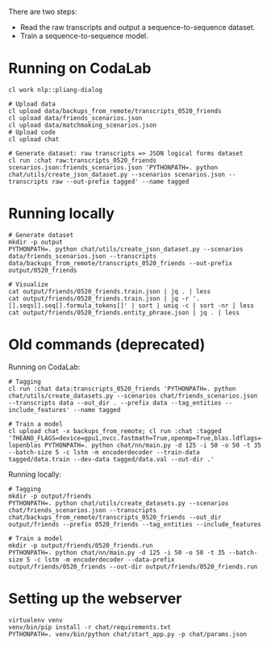 There are two steps:

- Read the raw transcripts and output a sequence-to-sequence dataset.
- Train a sequence-to-sequence model.

# Running on CodaLab

    cl work nlp::pliang-dialog

    # Upload data
    cl upload data/backups_from_remote/transcripts_0520_friends
    cl upload data/friends_scenarios.json
    cl upload data/matchmaking_scenarios.json
    # Upload code
    cl upload chat

    # Generate dataset: raw transcripts => JSON logical forms dataset
    cl run :chat raw:transcripts_0520_friends scenarios.json:friends_scenarios.json 'PYTHONPATH=. python chat/utils/create_json_dataset.py --scenarios scenarios.json --transcripts raw --out-prefix tagged' --name tagged

# Running locally

    # Generate dataset
    mkdir -p output
    PYTHONPATH=. python chat/utils/create_json_dataset.py --scenarios data/friends_scenarios.json --transcripts data/backups_from_remote/transcripts_0520_friends --out-prefix output/0520_friends

    # Visualize
    cat output/friends/0520_friends.train.json | jq . | less
    cat output/friends/0520_friends.train.json | jq -r '.[].seqs[].seq[].formula_tokens[]' | sort | uniq -c | sort -nr | less
    cat output/friends/0520_friends.entity_phrase.json | jq . | less

# Old commands (deprecated)

Running on CodaLab:

    # Tagging
    cl run :chat data:transcripts_0520_friends 'PYTHONPATH=. python chat/utils/create_datasets.py --scenarios chat/friends_scenarios.json --transcripts data --out_dir . --prefix data --tag_entities --include_features' --name tagged

    # Train a model
    cl upload chat -x backups_from_remote; cl run :chat :tagged 'THEANO_FLAGS=device=gpu1,nvcc.fastmath=True,openmp=True,blas.ldflags=-lopenblas PYTHONPATH=. python chat/nn/main.py -d 125 -i 50 -o 50 -t 35 --batch-size 5 -c lstm -m encoderdecoder --train-data tagged/data.train --dev-data tagged/data.val --out-dir .'

Running locally:

    # Tagging
    mkdir -p output/friends
    PYTHONPATH=. python chat/utils/create_datasets.py --scenarios chat/friends_scenarios.json --transcripts chat/backups_from_remote/transcripts_0520_friends --out_dir output/friends --prefix 0520_friends --tag_entities --include_features

    # Train a model
    mkdir -p output/friends/0520_friends.run
    PYTHONPATH=. python chat/nn/main.py -d 125 -i 50 -o 50 -t 35 --batch-size 5 -c lstm -m encoderdecoder --data-prefix output/friends/0520_friends --out-dir output/friends/0520_friends.run


# Setting up the webserver

    virtualenv venv
    venv/bin/pip install -r chat/requirements.txt
    PYTHONPATH=. venv/bin/python chat/start_app.py -p chat/params.json
